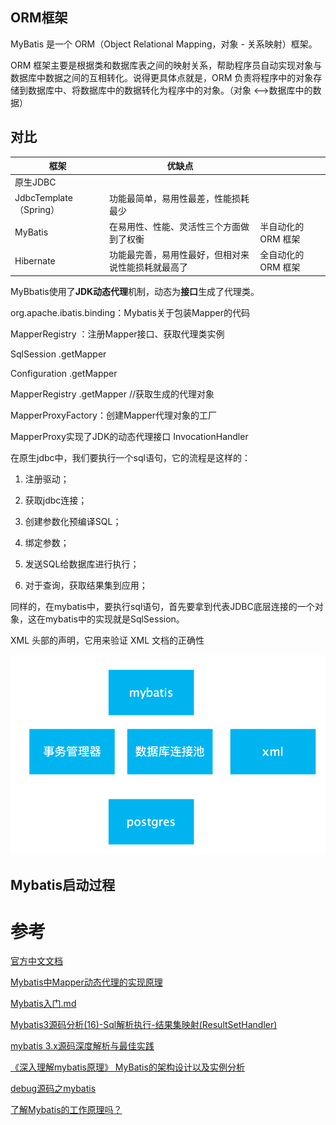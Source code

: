 

## ORM框架

MyBatis 是一个 ORM（Object Relational Mapping，对象 - 关系映射）框架。

ORM 框架主要是根据类和数据库表之间的映射关系，帮助程序员自动实现对象与数据库中数据之间的互相转化。说得更具体点就是，ORM 负责将程序中的对象存储到数据库中、将数据库中的数据转化为程序中的对象。（对象  <-->数据库中的数据）

## 对比

| 框架                   | 优缺点                                             |                     |
| ---------------------- | -------------------------------------------------- | ------------------- |
| 原生JDBC               |                                                    |                     |
| JdbcTemplate（Spring） | 功能最简单，易用性最差，性能损耗最少               |                     |
| MyBatis                | 在易用性、性能、灵活性三个方面做到了权衡           | 半自动化的 ORM 框架 |
| Hibernate              | 功能最完善，易用性最好，但相对来说性能损耗就最高了 | 全自动化的 ORM 框架 |

MyBbatis使用了**JDK动态代理**机制，动态为**接口**生成了代理类。

org.apache.ibatis.binding：Mybatis关于包装Mapper的代码

MapperRegistry ：注册Mapper接口、获取代理类实例

SqlSession .getMapper

Configuration .<T>getMapper

MapperRegistry .getMapper //获取生成的代理对象

MapperProxyFactory：创建Mapper代理对象的工厂

MapperProxy实现了JDK的动态代理接口 InvocationHandler



在原生jdbc中，我们要执行一个sql语句，它的流程是这样的：

1. 注册驱动；

2. 获取jdbc连接；

3. 创建参数化预编译SQL；

4. 绑定参数；

5. 发送SQL给数据库进行执行；

6. 对于查询，获取结果集到应用；

同样的，在mybatis中，要执行sql语句，首先要拿到代表JDBC底层连接的一个对象，这在mybatis中的实现就是SqlSession。



XML 头部的声明，它用来验证 XML 文档的正确性

![image-20200515000939863](./asset/image-20200515000939863.png)

## Mybatis启动过程



# 参考

[官方中文文档](https://mybatis.org/mybatis-3/zh/getting-started.html)

[Mybatis中Mapper动态代理的实现原理](https://blog.csdn.net/xiaokang123456kao/java/article/details/76228684)

[Mybatis入门.md](http://note.youdao.com/noteshare?id=a33f3b495b2c74fb5b60c69b2f379844&sub=C3AE0CC1B2AB462DAA40DD43A2392B91)

[Mybatis3源码分析(16)-Sql解析执行-结果集映射(ResultSetHandler)](https://blog.csdn.net/ashan_li/article/details/50379458)

[mybatis 3.x源码深度解析与最佳实践](https://www.cnblogs.com/zhjh256/p/8512392.html#4.2.1-获取opensession)

[《深入理解mybatis原理》 MyBatis的架构设计以及实例分析](https://blog.csdn.net/luanlouis/article/details/40422941)

[debug源码之mybatis](https://blog.csdn.net/a412451848/article/details/82723754)

[了解Mybatis的工作原理吗？](https://mp.weixin.qq.com/s/ursxCIUIFkVpnxu4qJanfQ)

